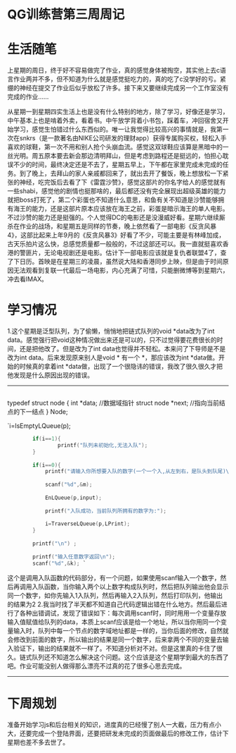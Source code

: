 # QG训练营第三周周记



# 生活随笔

上星期的周日，终于好不容易做完了作业，真的感觉身体被掏空，其实他上去c语言作业两并不多，但不知道为什么就是感觉挺吃力的，真的吃了c没学好的亏。紧绷的神经在提交了作业后似乎放松了许多。接下来又要继续完成另一个工作室没有完成的作业……

​       从星期一到星期四实生活上也是没有什么特别的地方，除了学习，好像还是学习，中午基本上也是啃着外卖，看着书。中午放学背着小书包，踩着车，冲回宿舍又开始学习，感觉生怕错过什么东西似的。唯一让我觉得比较高兴的事情就是，我第一次在snkrs（是一款著名由NIKE公司研发的理财app）获得专属购买权，轻松入手喜欢的球鞋，第一次不用和别人抢个头崩血流。感觉这双球鞋应该算是黑暗中的一丝光明。周五原本要去新会那边清明拜山，但是考虑到路程还是挺远的，怕担心耽误不少的时间，最终决定还是不去了，星期五早上，下午都在家里完成未完成的任务。到了晚上，去拜山的家人亲戚都回来了，就出去开了餐饭，晚上想放松一下紧张的神经，吃完饭后去看了下《雷霆沙赞》，感觉这部片的你名字给人的感觉就有一些shabi，感觉他的剧情也挺那啥的，最后都还没有完全展现出超级英雄的能力就把boss打死了，第二个彩蛋也不知道什么意思，和鱼有关不知道是沙赞能够拥有海王的能力，还是这部片原本应该放在海王之前，彩蛋是暗示海王的单人电影。不过沙赞的能力还是挺强的。个人觉得DC的电影还是没漫威好看。星期六继续厮杀在作业的战场，和星期五是同样的节奏，晚上依然看了一部电影《反贪风暴4》，这部比起来上年9月的《反贪风暴3》好看了不少，可能主要是有林峰加成，古天乐拍片这么快，总感觉质量都一般般的，不过这部还可以。我一直就挺喜欢香港的警匪片，无论电视剧还是电影。估计下一部电影应该就是复仇者联盟4了，查了下日历。首映是在星期三的凌晨，虽然说大陆和香港同步上映，但是由于时间原因无法观看到复联一代最后一场电影，内心充满了可惜，只能删微博等到星期六，冲去看IMAX。

# 学习情况

1.这个星期是泛型队列，为了偷懒，悄悄地把链式队列的void *data改为了int data。感觉强行把void这种情况做出来还是可以的，只不过觉得要花费很长的时间，还是把他改了。但是改为了int data也觉得并不轻松。本来问了下导师是不是改为int data。后来发现原来别人是void * 有一个 *，那应该改为int *data做。开始的时候真的拿着int *data做，出现了一个很隐讳的错误，我改了很久很久才把他发现是什么原因出现的错误。

------



```c

```

typedef struct node
{
    int *data;                   //数据域指针
    struct node *next;            //指向当前结点的下一结点
} Node;

`i=IsEmptyLQueue(p); 
			

```c
		if(i==1){				
				printf("队列未初始化,无法入队"); 
		}
								
		if(i==0){				
			printf("请输入你所想要入队的数字(一个一个入,从左到右，是队头到队尾)\n");
			
			scanf("%d",&m);
			
			EnLQueue(p,input);
			
			printf("入队成功，当前队列所拥有的数字为:");
						
			i=TraverseLQueue(p,LPrint);
		}						
		
		printf("\n") ;
		
		printf("输入任意数字返回\n");
		scanf("%d",&k);	`
```
这个是调用入队函数的代码部分，有一个问题，如果使用scanf输入一个数字，然后再调用入队函数，当你输入两个以上数字构成队列时，然后把队列输出他会显示同一个数字，如你先输入1入队列，然后再输入2入队列，然后打印队列，他输出的结果为2 2.我当时找了半天都不知道自己代码逻辑出错在什么地方。然后最后进行了各种出错调试，发现了错误如下：每次调用scanf时，同时用用一个变量存放输入值赋值给队列的data，本质上scanf应该是给一个地址，所以当你用同一个变量输入时，队列中每一个节点的数字域地址都是一样的，当你后面的修改，自然就会修改到前面的数字，所以输出的结果是同一个数字，后来拿两个不同的变量去输入验证下，输出的结果就不一样了。不知道分析对不对。但是这里真的卡住了很久。链式队列还不知道怎么解决这个问题。这个应该是这个星期学到最大的东西了吧。作业可能没别人做得那么漂亮不过真的花了很多心思去完成。

------

# 下周规划

​	准备开始学习js和后台相关的知识，进度真的已经慢了别人一大截，压力有点小大，还要完成一个登陆界面，还要把研发未完成的页面做最后的修改工作，估计下星期也差不多去世了。

```

```











# 